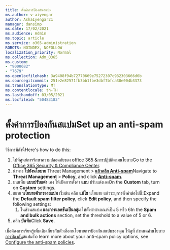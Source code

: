 ```yaml
---
title: ตั้งค่าการป้องกันสแปม
ms.author: v-aiyengar
author: AshaIyengar21
manager: dansimp
ms.date: 17/02/2021
ms.audience: Admin
ms.topic: article
ms.service: o365-administration
ROBOTS: NOINDEX, NOFOLLOW
localization_priority: Normal
ms.collection: Adm_O365
ms.custom:
- "9000682"
- "7679"
ms.openlocfilehash: 3a9408f94b72770669e75272307c932303666d6b
ms.sourcegitcommit: 251e2e82571fb3bb1fbe3dbf7bfca30e004b3373
ms.translationtype: MT
ms.contentlocale: th-TH
ms.lasthandoff: 03/05/2021
ms.locfileid: "50483183"
---
```

# <a name="set-up-an-anti-spam-protection"></a><span data-ttu-id="b3cfe-102">ตั้งค่าการป้องกันสแปม</span><span class="sxs-lookup"><span data-stu-id="b3cfe-102">Set up an anti-spam protection</span></span>

<span data-ttu-id="b3cfe-103">วิธีการมีดังนี้</span><span class="sxs-lookup"><span data-stu-id="b3cfe-103">Here's how to do this:</span></span>

1. <span data-ttu-id="b3cfe-104">ไปที่ศูนย์การรักษา[ความปลอดภัยของ office 365 &การปฏิบัติตามนโยบาย](https://go.microsoft.com/fwlink/p/?linkid=2077143)</span><span class="sxs-lookup"><span data-stu-id="b3cfe-104">Go to the [Office 365 Security & Compliance Center](https://go.microsoft.com/fwlink/p/?linkid=2077143).</span></span>
1. <span data-ttu-id="b3cfe-105">นําทาง **ไปยังนโยบาย** Threat Management  >  **[แล้วคลิก Anti-spam](https://go.microsoft.com/fwlink/p/?linkid=2077143)**</span><span class="sxs-lookup"><span data-stu-id="b3cfe-105">Navigate to **Threat Management** > **Policy**, and click **[Anti-spam](https://go.microsoft.com/fwlink/p/?linkid=2077143)**.</span></span>
1. <span data-ttu-id="b3cfe-106">บนแท็บ **แบบปรับแต่ง** เอง ให้เปิดการตั้งค่า **แบบ** ปรับแต่งเอง</span><span class="sxs-lookup"><span data-stu-id="b3cfe-106">On the **Custom** tab, turn on **Custom** settings.</span></span>
1. <span data-ttu-id="b3cfe-107">ขยาย **นโยบายตัวกรองสแปม** เริ่มต้น คลิก **แก้ไข** นโยบาย แล้วระบุการตั้งค่าต่อไปนี้:</span><span class="sxs-lookup"><span data-stu-id="b3cfe-107">Expand the **Default spam filter policy**,  click **Edit policy**, and then specify the following settings:</span></span>
    1. <span data-ttu-id="b3cfe-108">ในส่วนสแปม **และการแอคชันเป็นกลุ่ม** ให้ตั้งค่าค่าเกณฑ์เป็น 5 หรือ 6</span><span class="sxs-lookup"><span data-stu-id="b3cfe-108">In the **Spam and bulk actions** section, set the threshold to a value of 5 or 6.</span></span>
1. <span data-ttu-id="b3cfe-109">คลิก **บันทึก**</span><span class="sxs-lookup"><span data-stu-id="b3cfe-109">Click **Save**.</span></span>

<span data-ttu-id="b3cfe-110">เมื่อต้องการเรียนรู้เพิ่มเติมเกี่ยวกับตัวเลือกนโยบายการป้องกันสแปมของคุณ [ให้ดูที่ กําหนดค่านโยบายการป้องกัน](https://go.microsoft.com/fwlink/?linkid=2092051)สแปม</span><span class="sxs-lookup"><span data-stu-id="b3cfe-110">To learn more about your anti-spam policy options, see [Configure the anti-spam policies](https://go.microsoft.com/fwlink/?linkid=2092051).</span></span>
